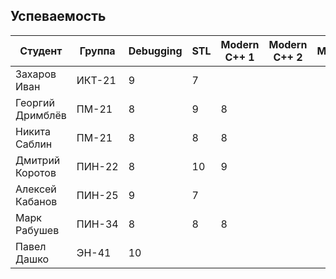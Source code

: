 ## Успеваемость

Студент|Группа|Debugging|STL|Modern C++ 1|Modern C++ 2|Multithreading|Python|Сумма
-|-|-|-|-|-|-|-|-
Захаров Иван|ИКТ-21|9|7|||||16
Георгий Дримблёв|ПМ-21|8|9|8||||25
Никита Саблин|ПМ-21|8|8|8||||24
Дмитрий Коротов|ПИН-22|8|10|9||||27
Алексей Кабанов|ПИН-25|9|7|||||16
Марк Рабушев|ПИН-34|8|8|8||||24
Павел Дашко|ЭН-41|10||||||10
